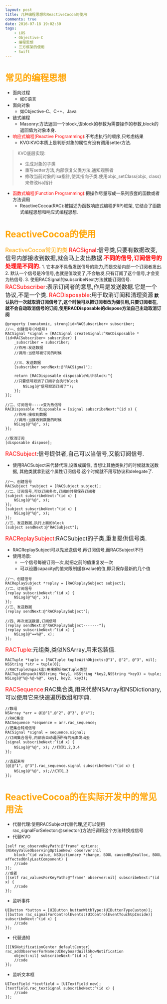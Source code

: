 ```yaml
---
layout: post
title: 几种编程思想和ReactiveCocoa的使用
comments: true
date: 2016-07-18 19:02:50
tags:
    - iOS
    - Objective-C
    - 编程思想
    - 三方框架的使用
    - Swift
---
```

# <font color=orange>常见的编程思想</font>
<!--more-->
* 面向过程
    * 如C语言
* 面向对象
    * 如Objective-C、C++、Java
* 链式编程
    * Masonry:方法返回一个block,该block的参数为需要操作的参数,block的返回值为对象本身.
* <font color=red>响应式编程(Reactive Programming)</font>:不考虑执行的顺序,只考虑结果
    * KVO:KVO本质上是判断对象的属性有没有调用setter方法.
>KVO底层实现:
>* 生成对象的子类
>* 重写setter方法,内部恢复父类方法,通知观察者
>* 修改当前对象的isa指针,使其指向子类.使用objc_setClass(objc, class)来修改isa指针
* <font color=red>函数式编程(Function Programming)</font>:把操作尽量写成一系列嵌套的函数或者方法调用 
    * ReactiveCocoa(RAC):被描述为函数响应式编程(FRP)框架, 它结合了函数式编程思想和响应式编程思想.

# <font color=orange>ReactiveCocoa的使用</font>
<font size=4 color=orange>ReactiveCocoa常见的类</font>
<font size=4><font color=red>RACSignal</font>:信号类,只要有数据改变,信号内部接收到数据,就会马上发出数据.<font color=red>__不同的信号,订阅信号的处理是不同的.__</font></font>
    1. 它本身不具备发送信号的能力,而是交给内部一个订阅者发出.
    2. 默认一个信号是冷信号,也就是值改变了,不会触发,只有订阅了这个信号,才会变为热信号.
    3. 使用RACSignal的subscribeNext方法就能订阅信号.
<font size=4><font color=red>RACSubscriber</font>:表示订阅者的意思,作用是发送数据.它是一个协议,不是一个类.</font>
<font size=4><font color=red>RACDisposable</font>:用于取消订阅和清理资源</font>
__默认执行一次就取消订阅信号了,这个时候可以把订阅者改为强引用,只要订阅者在,就不会自动取消信号的订阅,使用RACDisposable的dispose方法自己主动取消订阅__
```
@property (nonatomic, strong)id<RACSubscriber> subscriber;
//一、创建信号(冷信号)
RACSignal *signal = [RACSignal createSignal:^RACDisposable *(id<RACSubscriber> subscriber) {
    _subscriber = subscriber;
    //作用:发送数据
    //调用:当信号被订阅的时候

    //三、发送数据
    [subscriber sendNext:@"RACSignal"];

    return [RACDisposable disposableWithBlock:^{
    //只要信号取消了订阅才会执行block
        NSLog(@"信号取消订阅了");
    }];
}];

//二、订阅信号---->变为热信号
RACDisposable *disposable = [signal subscribeNext:^(id x) {
    //作用:接收到数据
    //调用:当接收到数据的时候
    NSLog(@"%@", x);
}];

//取消订阅
[disposable dispose];
```
<font size=4><font color=red>RACSubject</font>:信号提供者,自己可以当信号,又能订阅信号.</font>  

* 使用RACSubject来代替代理,设置成属性, 当想让其他类执行的时候就发送数据,  其他类就拿到这个属性订阅信号.这个时候就不用写协议和delegate了.

```
//一、创建信号
RACSubject *subject = [RACSubject subject];
//二、订阅信号,可以订阅多次,订阅的时候保存订阅者
[subject subscribeNext:^(id x) {
    NSLog(@"%@", x);
}];
[subject subscribeNext:^(id x) {
    NSLog(@"%@", x);
}];
//三、发送数据,执行上面的block
[subject sendNext:@"RACSubject"];
```
<font size=4><font color=red>RACReplaySubject</font>:RACSubject的子类,重复提供信号类.</font>

* RACReplaySubject可以先发送信号,再订阅信号,而RACSubject不行
* 使用场景:
    * 一个信号每被订阅一次,就把之前的值重复发一次 
    * 可以设置capacity的值来限制缓存value的值,即只保存最新的几个值

```
//一、创建信号
RACReplaySubject *replay = [RACReplaySubject subject];
//二、订阅信号
[replay subscribeNext:^(id x) {
    NSLog(@"%@", x);
}];
//三、发送数据
[replay sendNext:@"RACReplaySubject"];

//四、再次发送数据,订阅信号
[replay sendNext:@"RACReplaySubject-------"];
[replay subscribeNext:^(id x) {
    NSLog(@"==%@", x);
}];

```

<font size=4><font color=red>RACTuple</font>:元组类,类似NSArray,用来包装值.</font>
```
RACTuple *tuple = [RACTuple tupleWithObjects:@"1", @"2", @"3", nil];
NSString *str = tuple[0];
//RACTupleUnpack宏:用来解析RACTuple类型
RACTupleUnpack(NSString *key1, NSString *key2,NSString *key3) = tuple;
NSLog(@"%@-%@-%@", key1, key2, key3);
```
<font size=4><font color=red>RACSequence</font>:RAC集合类,用来代替NSArray和NSDictionary,可以使用它来快速遍历数组和字典.</font>

```
//数组
NSArray *arr = @[@"1",@"2", @"3", @"4"];
//RAC集合
RACSequence *sequence = arr.rac_sequence;
//把集合转成信号
RACSignal *signal = sequence.signal;
//订阅集合信号,内部会自动遍历所有的元素发出去
[signal subscribeNext:^(id x) {
    NSLog(@"%@", x); //打印1,2,3,4
}];

//连起来写
[@[@"1", @"3"].rac_sequence.signal subscribeNext:^(id x) {
    NSLog(@"%@", x);//打印1,3
}];
```

# <font color=orange>ReactiveCocoa的在实际开发中的常见用法</font>
* 代替代理:使用RACSubject代替代理,还可以使用rac_signalForSelector:@selector()方法把调用这个方法转换成信号
* 代替KVO
```
[self rac_observeKeyPath:@"frame" options:(NSKeyValueObservingOptionNew) observer:nil
    block:^(id value, NSDictionary *change, BOOL causedByDealloc, BOOL affectedOnlyLastComponent) {
    //code
}];
//或者
[[self rac_valuesForKeyPath:@"frame" observer:nil] subscribeNext:^(id x) {
    //code
}];
```
* 监听事件
```
UIButton *button = [UIButton buttonWithType:(UIButtonTypeCustom)];
[[button rac_signalForControlEvents:(UIControlEventTouchUpInside)] subscribeNext:^(id x) {
    //code
}];
```

* 代替通知
```
[[[NSNotificationCenter defaultCenter] rac_addObserverForName:UIKeyboardWillShowNotification 
    object:nil] subscribeNext:^(id x) {
    //code
}];
```
* 监听文本框
```
UITextField *textfield = [UITextField new];
[textfield.rac_textSignal subscribeNext:^(id x) {
    //code
}];
```



